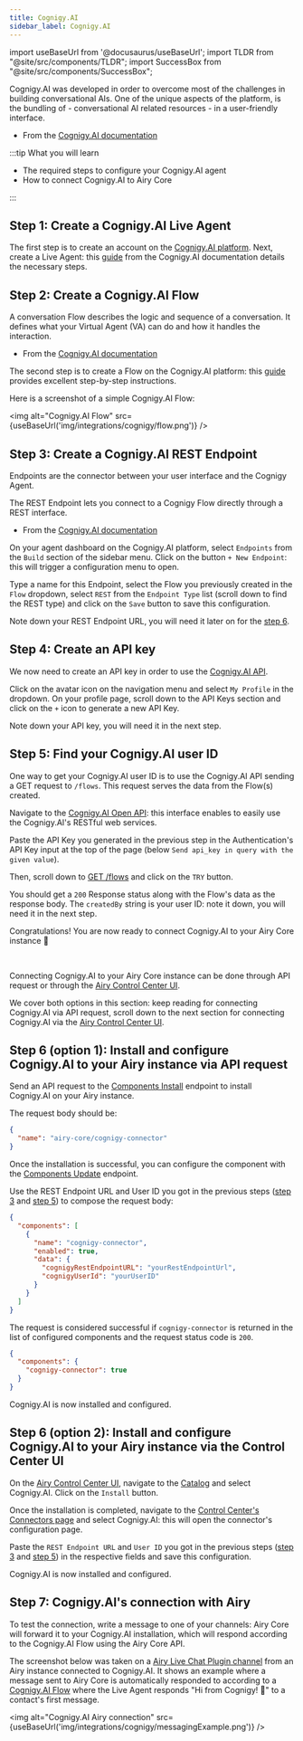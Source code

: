 ```yaml
---
title: Cognigy.AI
sidebar_label: Cognigy.AI
---
```


import useBaseUrl from '@docusaurus/useBaseUrl';
import TLDR from "@site/src/components/TLDR";
import SuccessBox from "@site/src/components/SuccessBox";

<TLDR>

Cognigy.AI was developed in order to overcome most of the challenges in building conversational AIs. One of the unique aspects of the platform, is the bundling of - conversational AI related resources - in a user-friendly interface.

- From the [Cognigy.AI documentation](https://docs.cognigy.com/ai/platform-overview/)

</TLDR>

:::tip What you will learn

- The required steps to configure your Cognigy.AI agent
- How to connect Cognigy.AI to Airy Core

:::

## Step 1: Create a Cognigy.AI Live Agent

The first step is to create an account on the [Cognigy.AI platform](https://www.cognigy.com/products/cognigy-ai). Next, create a Live Agent: this [guide](https://docs.cognigy.com/ai/resources/agents/agents/) from the Cognigy.AI documentation details the necessary steps.

## Step 2: Create a Cognigy.AI Flow

<TLDR>

A conversation Flow describes the logic and sequence of a conversation. It defines what your Virtual Agent (VA) can do and how it handles the interaction.

- From the [Cognigy.AI documentation](https://support.cognigy.com/hc/en-us/articles/360014524180-Design-a-Flow-and-add-a-Message#-3-tell-the-va-what-to-say-0-2)

</TLDR>

The second step is to create a Flow on the Cognigy.AI platform: this [guide](https://support.cognigy.com/hc/en-us/articles/360014524180-Design-a-Flow-and-add-a-Message#-3-tell-the-va-what-to-say-0-2) provides excellent
step-by-step instructions.

Here is a screenshot of a simple Cognigy.AI Flow:

<img alt="Cognigy.AI Flow" src={useBaseUrl('img/integrations/cognigy/flow.png')} />

## Step 3: Create a Cognigy.AI REST Endpoint

<TLDR>

Endpoints are the connector between your user interface and the Cognigy Agent.

The REST Endpoint lets you connect to a Cognigy Flow directly through a REST interface.

- From the [Cognigy.AI documentation](https://docs.cognigy.com/ai/endpoints/overview/)

</TLDR>

On your agent dashboard on the Cognigy.AI platform, select `Endpoints` from the `Build` section of the sidebar menu. Click on the button `+ New Endpoint`: this will trigger a configuration menu to open.

Type a name for this Endpoint, select the Flow you previously created in the `Flow` dropdown, select `REST` from the `Endpoint Type` list (scroll down to find the REST type) and click on the `Save` button to save this configuration.

Note down your REST Endpoint URL, you will need it later on for the [step 6](/integrations/cognigy-ai#step-6-option-1-install-and-configure-cognigyai-to-your-airy-instance-via-api-request).

## Step 4: Create an API key

We now need to create an API key in order to use the [Cognigy.AI API](https://docs.cognigy.com/ai/developer-guides/using-api/#valid-api-key).

Click on the avatar icon on the navigation menu and select `My Profile` in the dropdown.
On your profile page, scroll down to the API Keys section and click on the `+` icon to generate a new API Key.

Note down your API key, you will need it in the next step.

## Step 5: Find your Cognigy.AI user ID

One way to get your Cognigy.AI user ID is to use the Cognigy.AI API sending a GET request to `/flows`. This request serves the data from the Flow(s) created.

Navigate to the [Cognigy.AI Open API](https://api-trial.cognigy.ai/openapi): this interface enables to easily use the Cognigy.AI's RESTful web services.

Paste the API Key you generated in the previous step in the Authentication's API Key input at the top of the page (below `Send api_key in query with the given value`).

Then, scroll down to [GET /flows](https://api-trial.cognigy.ai/openapi#get-/v2.0/flows) and click on the `TRY` button.

You should get a `200` Response status along with the Flow's data as the response body. The `createdBy` string is your user ID: note it down, you will need it in the next step.

<SuccessBox>

Congratulations! You are now ready to connect Cognigy.AI to your Airy Core instance 🎉

</SuccessBox>
<br />

Connecting Cognigy.AI to your Airy Core instance can be done through API request or
through the [Airy Control Center UI](/ui/control-center/introduction).

We cover both options in this section: keep reading for connecting Cognigy.AI via
API request, scroll down to the next section for connecting Cognigy.AI via the [Airy Control Center UI](/ui/control-center/introduction).

## Step 6 (option 1): Install and configure Cognigy.AI to your Airy instance via API request

Send an API request to the [Components Install](/api/endpoints/components#install) endpoint to install Cognigy.AI on your Airy instance.

The request body should be:

```json
{
  "name": "airy-core/cognigy-connector"
}
```

Once the installation is successful, you can configure the component with the [Components Update](/api/endpoints/components#update) endpoint.

Use the REST Endpoint URL and User ID you got in the previous steps ([step 3](/integrations/cognigy-ai#step-3-create-a-cognigyai-rest-endpoint) and [step 5](/integrations/cognigy-ai#step-5-find-your-cognigyai-user-id)) to compose the request body:

```json
{
  "components": [
    {
      "name": "cognigy-connector",
      "enabled": true,
      "data": {
        "cognigyRestEndpointURL": "yourRestEndpointUrl",
        "cognigyUserId": "yourUserID"
      }
    }
  ]
}
```

The request is considered successful if `cognigy-connector` is returned in the list of configured components and the request status code is `200`.

```json
{
  "components": {
    "cognigy-connector": true
  }
}
```

Cognigy.AI is now installed and configured.

## Step 6 (option 2): Install and configure Cognigy.AI to your Airy instance via the Control Center UI

On the [Airy Control Center UI](/ui/control-center/introduction), navigate to the [Catalog](/ui/control-center/catalog) and select Cognigy.AI. Click on the `Install` button.

Once the installation is completed, navigate to the [Control Center's Connectors page](/ui/control-center/connectors) and select Cognigy.AI: this will open the connector's configuration page.

Paste the `REST Endpoint URL` and `User ID` you got in the previous steps ([step 3](/integrations/cognigy-ai#step-3-create-a-cognigyai-rest-endpoint) and [step 5](/integrations/cognigy-ai#step-5-find-your-cognigyai-user-id))
in the respective fields and save this configuration.

Cognigy.AI is now installed and configured.

## Step 7: Cognigy.AI's connection with Airy

To test the connection, write a message to one of your channels: Airy Core will
forward it to your Cognigy.AI installation, which will respond according to the Cognigy.AI Flow
using the Airy Core API.

The screenshot below was taken on a [Airy Live Chat Plugin channel](/sources/chatplugin/overview) from an Airy instance connected to Cognigy.AI. It shows an example where a message sent to Airy Core is automatically responded to according to a [Cognigy.AI Flow](/integrations/cognigy-ai#step-2-create-a-cognigyai-flow) where the Live Agent responds "Hi from Cognigy! 👋" to a contact's first message.

<img alt="Cognigy.AI Airy connection" src={useBaseUrl('img/integrations/cognigy/messagingExample.png')} />
